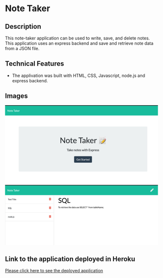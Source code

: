 # Note Taker

## Description

This note-taker application can be used to write, save, and delete notes. This application uses an express backend and save and retrieve note data from a JSON file.

## Technical Features
* The applivation was built with HTML, CSS, Javascript, node.js and express backend.

## Images
<img src = "public/assets/homepage.png"></a>
<img src = "public/assets/note.png"></a>

## Link to the application deployed in Heroku
<a href = "https://nameless-gorge-85230.herokuapp.com/notes" target ="_blank">Please click here to see the deployed application</a>



>